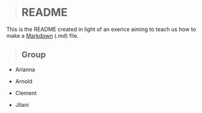 > # README 

This is the README created in light of an exerice aiming to teach us how to make a [Markdown](https://link-url-here.org) (.md) file.

> ## Group

* Arianna 

* Arnold

* Clement 

* Jilani